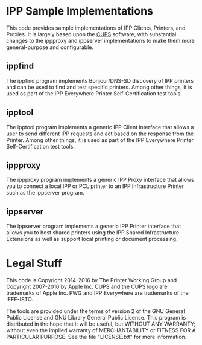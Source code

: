 # IPP Sample Implementations

This code provides sample implementations of IPP Clients, Printers, and Proxies.
It is largely based upon the [CUPS](https://www.cups.org/) software, with
substantial changes to the ippproxy and ippserver implementations to make them
more general-purpose and configurable.

## ippfind

The ippfind program implements Bonjour/DNS-SD discovery of IPP printers and can
be used to find and test specific printers.  Among other things, it is used as
part of the IPP Everywhere Printer Self-Certification test tools.

## ipptool

The ipptool program implements a generic IPP Client interface that allows a
user to send different IPP requests and act based on the response from the
Printer.  Among other things, it is used as part of the IPP Everywhere Printer
Self-Certification test tools.

## ippproxy

The ippproxy program implements a generic IPP Proxy interface that allows you to
connect a local IPP or PCL printer to an IPP Infrastructure Printer such as the
ippserver program.

## ippserver

The ippserver program implements a generic IPP Printer interface that allows you
to host shared printers using the IPP Shared Infrastructure Extensions as well
as support local printing or document processing.

# Legal Stuff

This code is Copyright 2014-2016 by The Printer Working Group and Copyright
2007-2016 by Apple Inc.  CUPS and the CUPS logo are trademarks of Apple Inc.
PWG and IPP Everywhere are trademarks of the IEEE-ISTO.

The tools are provided under the terms of version 2 of the GNU General Public
License and GNU Library General Public License.  This program is distributed in
the hope that it will be useful, but WITHOUT ANY WARRANTY; without even the
implied warranty of MERCHANTABILITY or FITNESS FOR A PARTICULAR PURPOSE.  See
the file "LICENSE.txt" for more information.
